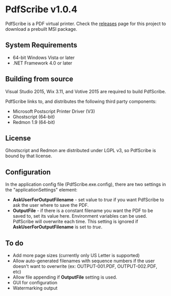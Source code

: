# PdfScribe v1.0.4PdfScribe is a PDF virtual printer. Check the [releases](https://github.com/stchan/PdfScribe/releases) page for this project to download a prebuilt MSI package.## System Requirements* 64-bit Windows Vista or later* .NET Framework 4.0 or later## Building from sourceVisual Studio 2015, Wix 3.11, and Votive 2015 are required to build PdfScribe.PdfScribe links to, and distributes the following third party components:* Microsoft Postscript Printer Driver (V3)* Ghostscript (64-bit)* Redmon 1.9 (64-bit)## LicenseGhostscript and Redmon are distributed under LGPL v3, so PdfScribe is bound by that license.## Configuration In the application config file (PdfScribe.exe.config), there are two settings in the "applicationSettings" element:* ****AskUserForOutputFilename**** - set value to *true* if you want PdfScribe to ask the user where to save the PDF.* ****OutputFile**** - if there is a constant filename you want the PDF to be saved to, set its value here. Environment variables can be used. PdfScribe will overwrite each time. This setting is ignored if  **AskUserForOutputFilename** is set to *true*. ## To do* Add more page sizes (currently only US Letter is supported)* Allow auto-generated filenames with sequence numbers if the user doesn't want to overwrite (ex: OUTPUT-001.PDF, OUTPUT-002.PDF, etc)* Allow file appending if **OutputFile** setting is used.* GUI for configuration* Watermarking output 